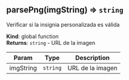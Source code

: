 <a name="parsePng"></a>

## parsePng(imgString) ⇒ <code>string</code>
Verificar si la insignia personalizada es válida

**Kind**: global function  
**Returns**: <code>string</code> - URL de la imagen  

| Param | Type | Description |
| --- | --- | --- |
| imgString | <code>string</code> | URL de la imagen |

